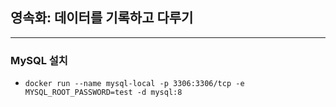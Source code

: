 
## 영속화: 데이터를 기록하고 다루기

--------------------------

### MySQL 설치

* `docker run --name mysql-local -p 3306:3306/tcp -e MYSQL_ROOT_PASSWORD=test -d mysql:8`